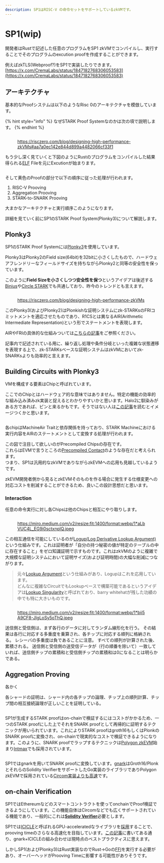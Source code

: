 ```yaml
---
description: SP1はRISC-V の命令セットをサポートしているzkVMです。
---
```


# SP1(wip)

開発者はRustで記述した任意のプログラムをSP1 zkVMでコンパイルし、実行することでそのプログラムのexcution proofを作成することができます。

例えばzkTLS(Webproof?)をSP1で実装したりできます。[https://x.com/CremaLabs/status/1847182768306053583](https://x.com/CremaLabs/status/1847182768306053583)

## アーキテクチャ

基本的なProofシステムは以下のようなRisc 0のアーキテクチャを模倣しています。

{% hint style="info" %}
なぜSTARK Proof Systemなのかは次の項で説明します。
{% endhint %}

<figure><img src="../../.gitbook/assets/image (2).png" alt=""><figcaption><p><a href="https://risczero.com/blog/designing-high-performance-zkVMs#aa7a0ec142e844d899a4482066cf33f1">https://risczero.com/blog/designing-high-performance-zkVMs#aa7a0ec142e844d899a4482066cf33f1</a></p></figcaption></figure>

もう少し深く見ていくと下図のようにRustのプログラムをコンパイルした結果得られる[ELF](https://ja.wikipedia.org/wiki/Executable\_and\_Linkable\_Format) Fileを元にExcutionが始まります。

<figure><img src="../../.gitbook/assets/image (4).png" alt=""><figcaption></figcaption></figure>

そして黄色のProofの部分で以下の順序に従った処理が行われます。

1. RISC-V Prooving
2. Aggregation Prooving
3. STARK-to-SNARK Prooving

大まかなアーキテクチャと実行順序このようになります。

詳細を見ていく前にSP1のSTARK Proof System(Plonky3)について解説します。

## Plonky3

SP1のSTARK Proof Systemには[Plonky3](https://github.com/Plonky3/Plonky3)を使用しています。

Plonky3はPlonky2のField size(64bit)を32bitに小さくしたもので、ハードウェアフレンドリーなフィールドサイズを持ちながらPlonky2と同等の安全性を保っています。

このように**Field Sizeを小さくしつつ安全性を保つ**というアイデアは後述する[Binius](https://vitalik.eth.limo/general/2024/04/29/binius.html)や[Circle STARK](https://vitalik.eth.limo/general/2024/07/23/circlestarks.html)でも共通しており、昨今のトレンドとも言えます。

<figure><img src="../../.gitbook/assets/image.png" alt=""><figcaption><p><a href="https://risczero.com/blog/designing-high-performance-zkVMs">https://risczero.com/blog/designing-high-performance-zkVMs</a></p></figcaption></figure>

このPlonky3(およびPlonky2)はPlonkishな証明システムにzk-STARKsのFRIコミットメントを適応させたものであり、R1CSとは異なるAIR(Arithmetic Intermediate Representation)という形でステートメントを表現します。

AIRやFRIの具体的な仕組みついては[こちらの記事](https://zenn.dev/qope/articles/8d60f77e3a7630#stark%E3%81%A8%E3%81%AF)をご参照ください。

記事内で記述されている用に、繰り返し処理や条件分岐といった複雑な状態遷移を表現する上で、zk-STARKsベースな証明システムはzkVMにおいてzk-SNARKsよりも効率的と言えます。

## Building Circuits with Plonky3 <a href="#id-2175" id="id-2175"></a>

VMを構成する要素はChipと呼ばれています。

ここでのChipとはハードウェア的な意味ではありません。特定の機能の効率的な組み込み済みzk実装と捉えるとわかりやすいかと思います。Halo2に馴染みがある方であれば、ピンと来るかもです。そうではない人は[この記事](https://trapdoortech.medium.com/zero-knowledge-proof-a-guide-to-halo2-source-code-9be0cf792f18)を読むとイメージつくかと思います。

<figure><img src="../../.gitbook/assets/image (1) (1).png" alt=""><figcaption></figcaption></figure>

各chipはMachineAir Traitと依存関係を持っており、STARK Machineにおける実行内容をAIRのステートメントとして変換する処理が行われます。



この図で注目して欲しいのがPrecompiled Chipsの存在です。\
これらはEVMで言うところの[Precompiled Contact](https://www.evm.codes/precompiled)のような存在だと考えられます。\
つまり、SP1は汎用的なzkVMでありながらzkEVMへの応用も見越しているようです。

zkEVM開発者側から見るとzkEVMそのものを作る場合に発生する仕様変更への対応コストを削減することができるため、良いこの設計思想だと思います。

### Interaction <a href="#id-7432" id="id-7432"></a>

任意の命令実行に対し各Chipsは他のChipsと相互にやり取りします。

<figure><img src="../../.gitbook/assets/image (3).png" alt=""><figcaption><p><a href="https://miro.medium.com/v2/resize:fit:1400/format:webp/1*aLbVUC4L_EG9i0sctxnplQ.jpeg">https://miro.medium.com/v2/resize:fit:1400/format:webp/1*aLbVUC4L_EG9i0sctxnplQ.jpeg</a></p></figcaption></figure>

この相互通信を可能にしているのが[Logup(Log Derivative Lookup Argument)](https://eprint.iacr.org/2022/1530.pdf)という仕組みです。これは証明者が「自分の持つ秘密の値が特定のテーブルの中に存在すること」をゼロ知識証明で示すものです。これはzkVMのように複雑で大規模な証明システムにおいて証明サイズ(および証明時間)の大幅な削減につながります。

> 元々[Lookup Argument](https://eprint.iacr.org/2023/1518)という仕組みがあり、Logupはこれを応用しています。\
> どんなに複雑なCircuitでもLookupベースで構築可能であるというアイデアは[Lookup Singularity](https://zkresear.ch/t/lookup-singularity/65)と呼ばれており、barry whitehatが残した功績の中でも特に大きいものです。



<figure><img src="../../.gitbook/assets/image (1).png" alt=""><figcaption><p><a href="https://miro.medium.com/v2/resize:fit:1400/format:webp/1*bii5A9CF8-JIgLoSy5oThQ.jpeg">https://miro.medium.com/v2/resize:fit:1400/format:webp/1*bii5A9CF8-JIgLoSy5oThQ.jpeg</a></p></figcaption></figure>

送信側と受信側は、まず各行のデータに対してランダム線形化を行う。 その結果は各行に対応する多重度を乗算され、各チップに対応する順列に格納される。 レシーバの多重度は負であることに注意。 すべての順列が計算された後、累積される。 送信側と受信側の送受信データが（行の順番を除いて）一致していれば、送信側チップの累積和と受信側チップの累積和は0になることは明らかである。



## Aggregation Proving

各かく

各シャードの証明は、シャード内の各チップの論理、チップ上の順列計算、チップ間の相互接続論理が正しいことを証明している。

<figure><img src="../../.gitbook/assets/image (5).png" alt=""><figcaption></figcaption></figure>

SP1が生成するSTARK proofはon-chainで検証するにはコストがかかるため、一つのSTARK proofにした上でそれをSNARK proofとして再帰的に証明するテクニックが用いられています。これによりSTARK proofはgroth16もしくはPlonkのSNARK proofに変換され、on-chainで現実的なコストで検証できるようになります。このように、SNARK proofでラップするテクニックは[Polygon zkEVM](https://docs.polygon.technology/zkEVM/concepts/circom-intro-brief/#what-is-circom)始まり[Intmax](https://github.com/InternetMaximalism/intmax2-mining/blob/main/gnark-server/README.md?plain=1#L3)でも採用されています。

<figure><img src="../../.gitbook/assets/image (6).png" alt=""><figcaption></figcaption></figure>

SP1ではgnarkを用いてSNARK proofに変換しています。[gnark](https://github.com/Consensys/gnark)はGroth16/PlonkとそれらのSolidity VerifierをサポートしたGo実装のライブラリでありPolygon zkEVMで採用されている[Circom実装よりも高速](https://docs.gnark.consensys.io/overview#whats-gnark)です。

## **on-chain Verification**

SP1ではEthereumなどのスマートコントラクトを使ってonchainでProof検証できるようにしています。この機能自体はCircomなどでも広くサポートされている機能であり、一般的にこれは[**Solidity Verifier**](https://docs.succinct.xyz/onchain-verification/solidity-sdk.html)必要とします。

SP1では[ICICLE](https://github.com/ingonyama-zk/icicle)と呼ばれるGPU-acceleratedなライブラリを[採用](https://github.com/succinctlabs/sp1/blob/dev/crates/recursion/gnark-ffi/go/go.mod#L18)することで、prooving timeのさらなる高速化を目指しています。[この記事](https://medium.com/@ingonyama/user-guide-zk-acceleration-of-gnark-using-icicle-381f4efd13e4)に書いてある通り、gnark+ICICLEの組み合わせは現時点のベストプラクティスに思えます。

しかしSP1(およびPlonky3)はRust実装なのでRust->Goの[FFI](https://ja.wikipedia.org/wiki/Foreign\_function\_interface)を実行する必要があり、オーバーヘッドがProoving Timeに影響する可能性がありそうです。



